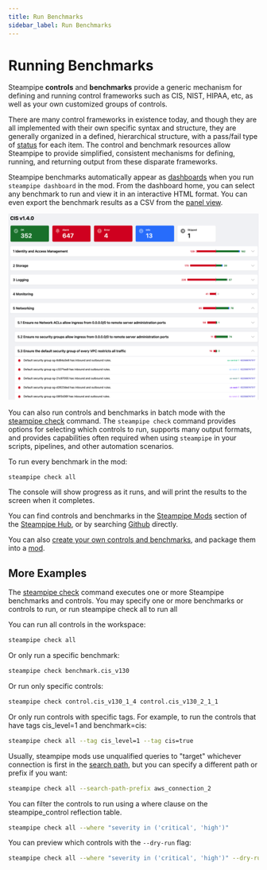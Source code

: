```yaml
---
title: Run Benchmarks
sidebar_label: Run Benchmarks
---
```


# Running Benchmarks

Steampipe **controls** and **benchmarks** provide a generic mechanism for defining and running control frameworks such as CIS, NIST, HIPAA, etc, as well as your own customized groups of controls.

There are many control frameworks in existence today, and though they are all implemented with their own specific syntax and structure, they are generally organized in a defined, hierarchical structure, with a pass/fail type of [status](/docs/reference/mod-resources/control#control-statuses) for each item. The control and benchmark resources allow Steampipe to provide simplified, consistent mechanisms for defining, running, and returning output from these disparate frameworks.


Steampipe benchmarks automatically appear as [dashboards](/docs/dashboard/overview) when you run `steampipe dashboard` in the mod. From the dashboard home, you can select any benchmark to run and view it in an interactive HTML format. You can even export the benchmark results as a CSV from the [panel view](/docs/dashboard/panel).

<img src="/images/reference_examples/benchmark_dashboard_view.png" />

<br />

You can also run controls and benchmarks in batch mode with the [steampipe check](/docs/reference/cli/check) command. The `steampipe check` command provides options for selecting which controls to run, supports many output formats, and provides capabilities often required when using `steampipe` in your scripts, pipelines, and other automation scenarios.  

To run every benchmark in the mod:

```bash
steampipe check all
```

The console will show progress as it runs, and will print the results to the screen when it completes.

<!-- <img src="/images/steampipe-check-output-sample-1.png" width="100%" /> -->

You can find controls and benchmarks in the [Steampipe Mods](https://hub.steampipe.io/mods) section of the [Steampipe Hub](https://hub.steampipe.io), or by searching [Github](https://github.com/topics/steampipe-mod) directly.  

You can also [create your own controls and benchmarks](/docs/mods/writing-controls), and package them into a [mod](/docs/reference/mod-resources/overview).  

## More Examples

The [steampipe check](reference/cli/check) command executes one or more Steampipe benchmarks and controls. You may specify one or more benchmarks or controls to run, or run steampipe check all to run all 

You can run all controls in the workspace:
```bash
steampipe check all 
```

Or only run a specific benchmark:
```bash
steampipe check benchmark.cis_v130
```

Or run only specific controls:
```bash
steampipe check control.cis_v130_1_4 control.cis_v130_2_1_1
```

Or only run controls with specific tags.  For example, to run the controls that have tags cis_level=1 and benchmark=cis:
```bash
steampipe check all --tag cis_level=1 --tag cis=true
```

Usually, steampipe mods use unqualified queries to "target" whichever connection is first in the [search path](/docs/managing/connections#setting-the-search-path), but you can specify a different path or prefix if you want:

```bash
steampipe check all --search-path-prefix aws_connection_2
```

You can filter the controls to run using a where clause on the steampipe_control reflection table.  
```bash
steampipe check all --where "severity in ('critical', 'high')"
```

You can preview which controls with the `--dry-run` flag:
```bash
steampipe check all --where "severity in ('critical', 'high')" --dry-run
```
